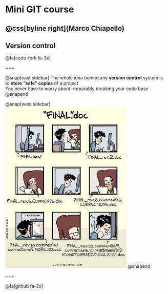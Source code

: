 # Mini GIT course

@css[byline right](Marco Chiapello)
---
## Version control

@fa[code-fork fa-3x]

+++


@snap[east sidebar]
The whole idea behind any **version control** system is to **store “safe” copies** of a project 
<br>
You never have to worry about irreparably breaking your code base
@snapend

@snap[west sidebar]
![Logo](assets/img/phd101212s.png)
@snapend

+++

@fa[github fa-3x]


